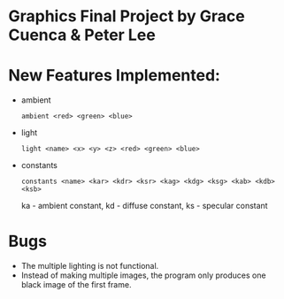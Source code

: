 # Graphics Final Project by Grace Cuenca & Peter Lee

# New Features Implemented:
* ambient
  ```
  ambient <red> <green> <blue>
  ```

* light
  ```
  light <name> <x> <y> <z> <red> <green> <blue>
  ```

* constants
  ```
  constants <name> <kar> <kdr> <ksr> <kag> <kdg> <ksg> <kab> <kdb> <ksb>
  ```
   ka - ambient constant, kd - diffuse constant, ks - specular constant

# Bugs
* The multiple lighting is not functional.
* Instead of making multiple images, the program only produces one black image of the first frame.
